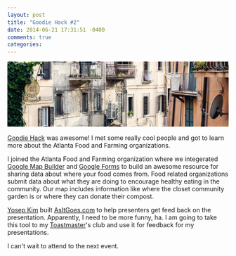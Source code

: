 ```yaml
---
layout: post
title: "Goodie Hack #2"
date: 2014-06-21 17:31:51 -0400
comments: true
categories: 
---
```


<img src="/images/urban.jpg" title="Goodie Hack Atlanta 2014" class="banner-img" />

[Goodie Hack](http://goodiehack.com/) was awesome! I met some really cool people and got to learn more about the Atlanta Food and Farming organizations.

I joined the Atlanta Food and Farming organization where we integerated [Google Map Builder](https://www.google.com/maps/preview) and [Google Forms](http://www.google.com/google-d-s/createforms.html) to build an awesome resource for sharing data about where your food comes from.  Food related organizations submit data about what they are doing to encourage healthy eating in the community.  Our map includes information like where the closet community garden is or where they can donate their compost.

[Yosep Kim](https://www.linkedin.com/in/yosepk) built [AsItGoes.com](htttp://asitgoes.com) to help presenters get feed back on the presentation. Apparently, I need to be more funny, ha.  I am going to take this tool to my [Toastmaster](http://www.toastmasters.org/)'s club and use it for feedback for my presentations.

I can't wait to attend to the next event.
